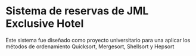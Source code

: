 # Sistema de reservas de JML Exclusive Hotel

Este sistema fue diseñado como proyecto universitario para una aplicar los métodos de ordenamiento Quicksort, Mergesort, Shellsort y Hepsort